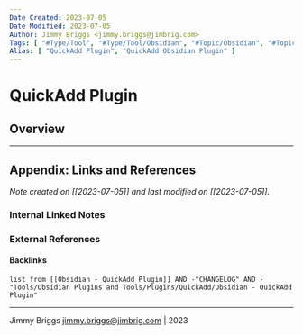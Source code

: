 ```yaml
---
Date Created: 2023-07-05
Date Modified: 2023-07-05
Author: Jimmy Briggs <jimmy.briggs@jimbrig.com>
Tags: [ "#Type/Tool", "#Type/Tool/Obsidian", "#Topic/Obsidian", "#Topic/PKM" ]
Alias: [ "QuickAdd Plugin", "QuickAdd Obsidian Plugin" ]
---
```


# QuickAdd Plugin  


## Overview

<!-- TOC -->

***

## Appendix: Links and References

*Note created on [[2023-07-05]] and last modified on [[2023-07-05]].*

### Internal Linked Notes

### External References

#### Backlinks

```dataview
list from [[Obsidian - QuickAdd Plugin]] AND -"CHANGELOG" AND -"Tools/Obsidian Plugins and Tools/Plugins/QuickAdd/Obsidian - QuickAdd Plugin"
```


***

Jimmy Briggs <jimmy.briggs@jimbrig.com> | 2023
